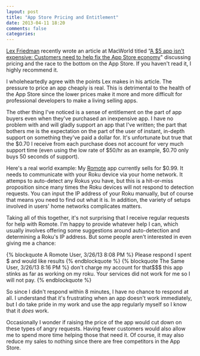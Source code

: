 ```yaml
---
layout: post
title: "App Store Pricing and Entitlement"
date: 2013-04-11 18:20
comments: false
categories:
---
```

[Lex Friedman](http://lexfriedman.com/) recently wrote an article at MacWorld titled &#8220;<a href="http://www.macworld.com/article/2032847/a-5-app-isnt-expensive-customers-need-to-help-fix-the-app-store-economy.html">A $5 app isn't expensive: Customers need to help fix the App Store economy</a>" discussing pricing and the race to the bottom on the App Store.  If you haven't read it, I highly recommend it.

<!-- more -->
I wholeheartedly agree with the points Lex makes in his article.  The pressure to price an app cheaply is real.  This is detrimental to the health of the App Store since the lower prices make it more and more difficult for professional developers to make a living selling apps.

The other thing I've noticed is a sense of entitlement on the part of app buyers even when they've purchased an inexpensive app.  I have no problem with and will gladly support an app that I've written; the part that bothers me is the expectation on the part of the user of instant, in-depth support on something they've paid a dollar for.  It's unfortunate but true that the $0.70 I receive from each purchase does not account for very much support time (even using the low rate of $50/hr as an example, $0.70 only buys 50 seconds of support).

Here's a real world example: My [Romote](http://itunes.apple.com/us/app/romote/id488604877?ls=1&mt=8&partnerId=30&siteID=GedyEx6hBKQ) app currently sells for $0.99.  It needs to communicate with your Roku device via your home network.  It attemps to auto-detect any Rokus you have, but this is a hit-or-miss proposition since many times the Roku devices will not respond to detection requests.  You can input the IP address of your Roku manually, but of course that means you need to find out what it is.  In addition, the variety of setups involved in users' home networks complicates matters.

Taking all of this together, it's not surprising that I receive regular requests for help with Romote.  I'm happy to provide whatever help I can, which usually involves offering some suggestions around auto-detection and determining a Roku's IP address.  But some people aren't interested in even giving me a chance:

{% blockquote A Romote User, 3/26/13 8:08 PM %}
Please respond I spent $ and would like results
{% endblockquote %}
{% blockquote The Same User, 3/26/13 8:16 PM %}
don't charge my account for that$$$ this app stinks as far as working on my roku. Your services did not work for me so I will not pay.
{% endblockquote %}

So since I didn't respond within 8 minutes, I have no chance to respond at all.  I understand that it's frustrating when an app doesn't work immediately, but I do take pride in my work and use the app regularly myself so I know that it _does_ work.

Occasionally I wonder if raising the price of the app would cut down on these types of angry requests.  Having fewer customers would also allow me to spend more time helping those that need it.  Of course, it may also reduce my sales to nothing since there are free competitors in the App Store.
